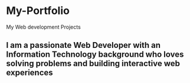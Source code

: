 # My-Portfolio
My Web development Projects



## I am a passionate Web Developer with an Information Technology background who loves solving problems and building interactive web experiences
